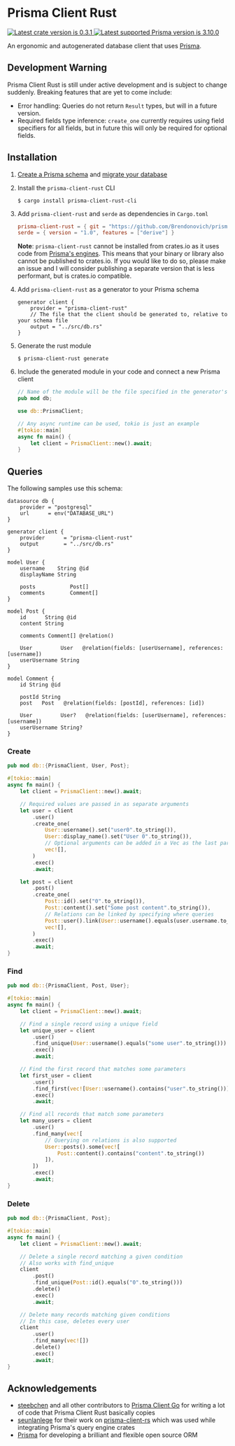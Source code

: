 # Prisma Client Rust

<a href="https://crates.io/crates/prisma-client-rust">
    <img src="https://img.shields.io/static/v1?label=crate&message=v0.3.1&color=blue&logo=github&style=flat-square" alt="Latest crate version is 0.3.1">
</a>
<a href="https://prisma.io">
    <img src="https://img.shields.io/static/v1?label=prisma&message=v3.10.0&color=blue&logo=prisma&style=flat-square" alt="Latest supported Prisma version is 3.10.0">
</a>

An ergonomic and autogenerated database client that uses [Prisma](https://prisma.io).

## Development Warning

Prisma Client Rust is still under active development and is subject to change suddenly. Breaking features that are yet to come include:

- Error handling: Queries do not return `Result` types, but will in a future version.
- Required fields type inference: `create_one` currently requires using field specifiers for all fields, but in future this will only be required for optional fields.

## Installation

1. [Create a Prisma schema](https://www.prisma.io/docs/concepts/components/prisma-client) and [migrate your database](https://www.prisma.io/docs/concepts/components/prisma-migrate)
2. Install the `prisma-client-rust` CLI
   ```
   $ cargo install prisma-client-rust-cli
   ```
3. Add `prisma-client-rust` and `serde` as dependencies in `Cargo.toml`

   ```toml
   prisma-client-rust = { git = "https://github.com/Brendonovich/prisma-client-rust", tag = "0.3.1" }
   serde = { version = "1.0", features = ["derive"] }
   ```

   **Note**: `prisma-client-rust` cannot be installed from crates.io as it uses code from [Prisma's engines](https://github.com/prisma/prisma-engines). This means that your binary or library also cannot be published to crates.io. If you would like to do so, please make an issue and I will consider publishing a separate version that is less performant, but is crates.io compatible.

4. Add `prisma-client-rust` as a generator to your Prisma schema
   ```prisma
   generator client {
       provider = "prisma-client-rust"
       // The file that the client should be generated to, relative to your schema file
       output = "../src/db.rs"
   }
   ```
5. Generate the rust module
    ```
    $ prisma-client-rust generate
    ```
6. Include the generated module in your code and connect a new Prisma client

   ```rs
   // Name of the module will be the file specified in the generator's 'output'
   pub mod db;

   use db::PrismaClient;

   // Any async runtime can be used, tokio is just an example
   #[tokio::main]
   async fn main() {
       let client = PrismaClient::new().await;
   }
   ```

## Queries

The following samples use this schema:

```prisma
datasource db {
    provider = "postgresql"
    url      = env("DATABASE_URL")
}

generator client {
    provider      = "prisma-client-rust"
    output        = "../src/db.rs"
}

model User {
    username    String @id
    displayName String

    posts           Post[]
    comments        Comment[]
}

model Post {
    id      String @id
    content String

    comments Comment[] @relation()

    User         User   @relation(fields: [userUsername], references: [username])
    userUsername String
}

model Comment {
    id String @id

    postId String
    post   Post   @relation(fields: [postId], references: [id])

    User         User?   @relation(fields: [userUsername], references: [username])
    userUsername String?
}
```

### Create

```rust
pub mod db::{PrismaClient, User, Post};

#[tokio::main]
async fn main() {
    let client = PrismaClient::new().await;

    // Required values are passed in as separate arguments
    let user = client
        .user()
        .create_one(
            User::username().set("user0".to_string()),
            User::display_name().set("User 0".to_string()),
            // Optional arguments can be added in a Vec as the last parameter
            vec![],
        )
        .exec()
        .await;

    let post = client
        .post()
        .create_one(
            Post::id().set("0".to_string()),
            Post::content().set("Some post content".to_string()),
            // Relations can be linked by specifying where queries
            Post::user().link(User::username().equals(user.username.to_string())),
            vec![],
        )
        .exec()
        .await;
}
```

### Find

```rust
pub mod db::{PrismaClient, Post, User};

#[tokio::main]
async fn main() {
    let client = PrismaClient::new().await;

    // Find a single record using a unique field
    let unique_user = client
        .user()
        .find_unique(User::username().equals("some user".to_string()))
        .exec()
        .await;

    // Find the first record that matches some parameters
    let first_user = client
        .user()
        .find_first(vec![User::username().contains("user".to_string())])
        .exec()
        .await;

    // Find all records that match some parameters
    let many_users = client
        .user()
        .find_many(vec![
            // Querying on relations is also supported
            User::posts().some(vec![
                Post::content().contains("content".to_string())
            ]),
        ])
        .exec()
        .await;
}
```

### Delete

```rust
pub mod db::{PrismaClient, Post};

#[tokio::main]
async fn main() {
    let client = PrismaClient::new().await;

    // Delete a single record matching a given condition
    // Also works with find_unique
    client
        .post()
        .find_unique(Post::id().equals("0".to_string()))
        .delete()
        .exec()
        .await;

    // Delete many records matching given conditions
    // In this case, deletes every user
    client
        .user()
        .find_many(vec![])
        .delete()
        .exec()
        .await;
}
```

## Acknowledgements
- [steebchen](https://github.com/steebchen) and all other contributors to [Prisma Client Go](https://github.com/prisma/prisma-client-go) for writing a lot of code that Prisma Client Rust basically copies
- [seunlanlege](https://github.com/seunlanlege) for their work on [prisma-client-rs](https://github.com/polytope-labs/prisma-client-rs) which was used while integrating Prisma's query engine crates
- [Prisma](https://prisma.io) for developing a brilliant and flexible open source ORM
